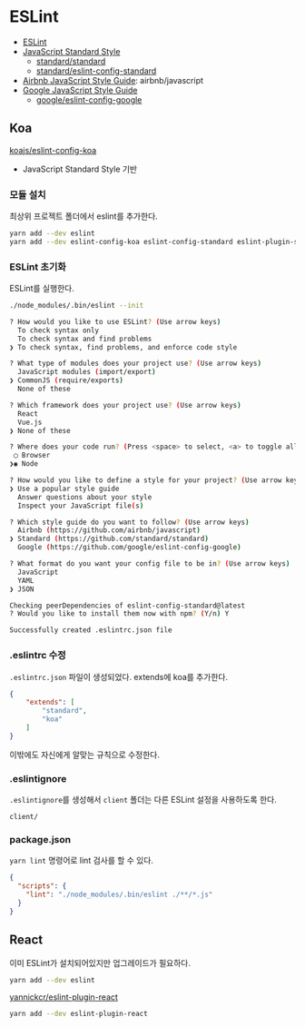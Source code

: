 # ESLint

- [ESLint](https://eslint.org)
- [JavaScript Standard Style](https://standardjs.com)
  - [standard/standard](https://github.com/standard/standard)
  - [standard/eslint-config-standard](https://github.com/standard/eslint-config-standard)
- [Airbnb JavaScript Style Guide](https://github.com/airbnb/javascript): airbnb/javascript
- [Google JavaScript Style Guide](https://google.github.io/styleguide/jsguide.html)
  - [google/eslint-config-google](https://github.com/google/eslint-config-google)

## Koa

[koajs/eslint-config-koa](https://github.com/koajs/eslint-config-koa)
- JavaScript Standard Style 기반

### 모듈 설치

최상위 프로젝트 폴더에서 eslint를 추가한다.

```bash
yarn add --dev eslint
yarn add --dev eslint-config-koa eslint-config-standard eslint-plugin-standard eslint-plugin-promise eslint-plugin-import eslint-plugin-node
```

### ESLint 초기화

ESLint를 실행한다.

```bash
./node_modules/.bin/eslint --init

? How would you like to use ESLint? (Use arrow keys)
  To check syntax only
  To check syntax and find problems
❯ To check syntax, find problems, and enforce code style

? What type of modules does your project use? (Use arrow keys)
  JavaScript modules (import/export)
❯ CommonJS (require/exports)
  None of these

? Which framework does your project use? (Use arrow keys)
  React
  Vue.js
❯ None of these

? Where does your code run? (Press <space> to select, <a> to toggle all, <i> to invert selection)
 ◯ Browser
❯◉ Node

? How would you like to define a style for your project? (Use arrow keys)
❯ Use a popular style guide
  Answer questions about your style
  Inspect your JavaScript file(s)

? Which style guide do you want to follow? (Use arrow keys)
  Airbnb (https://github.com/airbnb/javascript)
❯ Standard (https://github.com/standard/standard)
  Google (https://github.com/google/eslint-config-google)

? What format do you want your config file to be in? (Use arrow keys)
  JavaScript
  YAML
❯ JSON

Checking peerDependencies of eslint-config-standard@latest
? Would you like to install them now with npm? (Y/n) Y

Successfully created .eslintrc.json file
```

### .eslintrc 수정

`.eslintrc.json` 파일이 생성되었다. extends에 koa를 추가한다.

```json
{
    "extends": [
        "standard",
        "koa"
    ]
}
```

이밖에도 자신에게 알맞는 규칙으로 수정한다.

### .eslintignore

`.eslintignore`를 생성해서 `client` 폴더는 다른 ESLint 설정을 사용하도록 한다.

```text
client/
```

### package.json

`yarn lint` 명령어로 lint 검사를 할 수 있다.

```json
{
  "scripts": {
    "lint": "./node_modules/.bin/eslint ./**/*.js"
  }
}
```

## React

이미 ESLint가 설치되어있지만 업그레이드가 필요하다.

```bash
yarn add --dev eslint
```

[yannickcr/eslint-plugin-react](https://github.com/yannickcr/eslint-plugin-react)

```bash
yarn add --dev eslint-plugin-react
```
